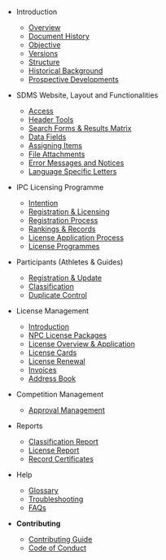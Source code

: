 - Introduction

  - [Overview](README.md)
  - [Document History](introduction/document-history.md)
  - [Objective](introduction/objective.md)
  - [Versions](introduction/versions.md)
  - [Structure](introduction/structure.md)
  - [Historical Background](introduction/historical-background.md)
  - [Prospective Developments](introduction/prospective-developments.md)

- SDMS Website, Layout and Functionalities

  - [Access](layout-and-functionalities/access.md)
  - [Header Tools](layout-and-functionalities/header-tools.md)
  - [Search Forms & Results Matrix](layout-and-functionalities/search.md)
  - [Data Fields](layout-and-functionalities/data-fields.md)
  - [Assigning Items](layout-and-functionalities/assigning-items.md)
  - [File Attachments](layout-and-functionalities/file-attachments.md)
  - [Error Messages and Notices](layout-and-functionalities/error-messages-and-notices.md)
  - [Language Specific Letters](layout-and-functionalities/language-specific-letters.md)

- IPC Licensing Programme

  - [Intention](ipc-licensing-programme/intention.md)
  - [Registration & Licensing](ipc-licensing-programme/registration-and-licensing.md)
  - [Registration Process](ipc-licensing-programme/registration-process.md)
  - [Rankings & Records](ipc-licensing-programme/rankings-and-records.md)
  - [License Application Process](ipc-licensing-programme/license-application-process.md)
  - [License Programmes](ipc-licensing-programme/license-programmes.md)

- Participants (Athletes & Guides)

  - [Registration & Update](participants/registration-and-update.md)
  - [Classification](participants/classification.md)
  - [Duplicate Control](participants/duplicate-control.md)

- License Management

  - [Introduction](license-management/introduction.md)
  - [NPC License Packages](license-management/npc-license-packages.md)
  - [License Overview & Application](license-management/license-overview-and-application.md)
  - [License Cards](license-management/license-cards.md)
  - [License Renewal](license-management/license-renewal.md)
  - [Invoices](license-management/invoices.md)
  - [Address Book](license-management/address-book.md)

- Competition Management

  - [Approval Management](competition-management/approval-management.md)

- Reports

  - [Classification Report](reports/classification-report.md)
  - [License Report](reports/license-report.md)
  - [Record Certificates](reports/record-certificates.md)

- Help
  - [Glossary](help/glossary.md)
  - [Troubleshooting](help/troubleshooting.md)
  - [FAQs](help/faqs.md)


- **Contributing**
  - [Contributing Guide](CONTRIBUTING.md)
  - [Code of Conduct](CODE_OF_CONDUCT.md)
